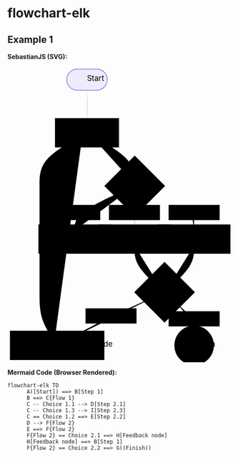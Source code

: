 # flowchart-elk

## Example 1

**SebastianJS (SVG):**

<svg id="graph" xmlns="http://www.w3.org/2000/svg" xmlns:xlink="http://www.w3.org/1999/xlink" class="flowchart" style="max-width: 28186px;" viewBox="-46 -4 415 545" role="graphics-document document" aria-roledescription="flowchart-elk"><style>#graph{font-family:"trebuchet ms",verdana,arial,sans-serif;font-size:16px;fill:#333;}@keyframes edge-animation-frame{from{stroke-dashoffset:0;}}@keyframes dash{to{stroke-dashoffset:0;}}#graph .edge-animation-slow{stroke-dasharray:9,5!important;stroke-dashoffset:900;animation:dash 50s linear infinite;stroke-linecap:round;}#graph .edge-animation-fast{stroke-dasharray:9,5!important;stroke-dashoffset:900;animation:dash 20s linear infinite;stroke-linecap:round;}#graph .error-icon{fill:#552222;}#graph .error-text{fill:#552222;stroke:#552222;}#graph .edge-thickness-normal{stroke-width:1px;}#graph .edge-thickness-thick{stroke-width:3.5px;}#graph .edge-pattern-solid{stroke-dasharray:0;}#graph .edge-thickness-invisible{stroke-width:0;fill:none;}#graph .edge-pattern-dashed{stroke-dasharray:3;}#graph .edge-pattern-dotted{stroke-dasharray:2;}#graph .marker{fill:#333333;stroke:#333333;}#graph .marker.cross{stroke:#333333;}#graph svg{font-family:"trebuchet ms",verdana,arial,sans-serif;font-size:16px;}#graph p{margin:0;}#graph .label{font-family:"trebuchet ms",verdana,arial,sans-serif;color:#333;}#graph .cluster-label text{fill:#333;}#graph .cluster-label span{color:#333;}#graph .cluster-label span p{background-color:transparent;}#graph .label text,#graph span{fill:#333;color:#333;}#graph .node rect,#graph .node circle,#graph .node ellipse,#graph .node polygon,#graph .node path{fill:#ECECFF;stroke:#9370DB;stroke-width:1px;}#graph .rough-node .label text,#graph .node .label text,#graph .image-shape .label,#graph .icon-shape .label{text-anchor:middle;}#graph .node .katex path{fill:#000;stroke:#000;stroke-width:1px;}#graph .rough-node .label,#graph .node .label,#graph .image-shape .label,#graph .icon-shape .label{text-align:center;}#graph .node.clickable{cursor:pointer;}#graph .root .anchor path{fill:#333333!important;stroke-width:0;stroke:#333333;}#graph .arrowheadPath{fill:#333333;}#graph .edgePath .path{stroke:#333333;stroke-width:2.0px;}#graph .flowchart-link{stroke:#333333;fill:none;}#graph .edgeLabel{background-color:rgba(232,232,232, 0.8);text-align:center;}#graph .edgeLabel p{background-color:rgba(232,232,232, 0.8);}#graph .edgeLabel rect{opacity:0.5;background-color:rgba(232,232,232, 0.8);fill:rgba(232,232,232, 0.8);}#graph .labelBkg{background-color:rgba(232, 232, 232, 0.5);}#graph .cluster rect{fill:#ffffde;stroke:#aaaa33;stroke-width:1px;}#graph .cluster text{fill:#333;}#graph .cluster span{color:#333;}#graph div.mermaidTooltip{position:absolute;text-align:center;max-width:200px;padding:2px;font-family:"trebuchet ms",verdana,arial,sans-serif;font-size:12px;background:hsl(80, 100%, 96.2745098039%);border:1px solid #aaaa33;border-radius:2px;pointer-events:none;z-index:100;}#graph .flowchartTitleText{text-anchor:middle;font-size:18px;fill:#333;}#graph rect.text{fill:none;stroke-width:0;}#graph .icon-shape,#graph .image-shape{background-color:rgba(232,232,232, 0.8);text-align:center;}#graph .icon-shape p,#graph .image-shape p{background-color:rgba(232,232,232, 0.8);padding:2px;}#graph .icon-shape rect,#graph .image-shape rect{opacity:0.5;background-color:rgba(232,232,232, 0.8);fill:rgba(232,232,232, 0.8);}#graph .label-icon{display:inline-block;height:1em;overflow:visible;vertical-align:-0.125em;}#graph .node .label-icon path{fill:currentColor;stroke:revert;stroke-width:revert;}#graph :root{--mermaid-font-family:"trebuchet ms",verdana,arial,sans-serif;}</style><g><marker id="graph_flowchart-elk-pointEnd" class="marker flowchart-elk" viewBox="0 0 10 10" refX="5" refY="5" markerUnits="userSpaceOnUse" markerWidth="8" markerHeight="8" orient="auto"><path d="M 0 0 L 10 5 L 0 10 z" class="arrowMarkerPath" style="stroke-width: 1; stroke-dasharray: 1,0;"/></marker><marker id="graph_flowchart-elk-pointStart" class="marker flowchart-elk" viewBox="0 0 10 10" refX="4.5" refY="5" markerUnits="userSpaceOnUse" markerWidth="8" markerHeight="8" orient="auto"><path d="M 0 5 L 10 10 L 10 0 z" class="arrowMarkerPath" style="stroke-width: 1; stroke-dasharray: 1,0;"/></marker><marker id="graph_flowchart-elk-circleEnd" class="marker flowchart-elk" viewBox="0 0 10 10" refX="11" refY="5" markerUnits="userSpaceOnUse" markerWidth="11" markerHeight="11" orient="auto"><circle cx="5" cy="5" r="5" class="arrowMarkerPath" style="stroke-width: 1; stroke-dasharray: 1,0;"/></marker><marker id="graph_flowchart-elk-circleStart" class="marker flowchart-elk" viewBox="0 0 10 10" refX="-1" refY="5" markerUnits="userSpaceOnUse" markerWidth="11" markerHeight="11" orient="auto"><circle cx="5" cy="5" r="5" class="arrowMarkerPath" style="stroke-width: 1; stroke-dasharray: 1,0;"/></marker><marker id="graph_flowchart-elk-crossEnd" class="marker cross flowchart-elk" viewBox="0 0 11 11" refX="12" refY="5.2" markerUnits="userSpaceOnUse" markerWidth="11" markerHeight="11" orient="auto"><path d="M 1,1 l 9,9 M 10,1 l -9,9" class="arrowMarkerPath" style="stroke-width: 2; stroke-dasharray: 1,0;"/></marker><marker id="graph_flowchart-elk-crossStart" class="marker cross flowchart-elk" viewBox="0 0 11 11" refX="-1" refY="5.2" markerUnits="userSpaceOnUse" markerWidth="11" markerHeight="11" orient="auto"><path d="M 1,1 l 9,9 M 10,1 l -9,9" class="arrowMarkerPath" style="stroke-width: 2; stroke-dasharray: 1,0;"/></marker><g class="root"><g class="clusters"/><g class="edgePaths"><path d="M101,41.046L100.917,45.705C100.833,50.364,100.667,59.682,100.583,69.841C100.5,80,100.5,91,100.5,96.5L100.5,102" id="L_A_B_0" class=" edge-thickness-thick edge-pattern-solid edge-thickness-normal edge-pattern-solid flowchart-link" style="" marker-end="url(#graph_flowchart-elk-pointEnd)"/><path d="M105.5,120.8L119.25,128.5C133,136.2,160.5,151.6,174.25,166.8C188,182,188,197,188,204.5L188,212" id="L_B_C_0" class=" edge-thickness-thick edge-pattern-solid edge-thickness-normal edge-pattern-solid flowchart-link" style="" marker-end="url(#graph_flowchart-elk-pointEnd)"/><path d="M292.965,263.035L293.805,263.362C294.644,263.69,296.322,264.345,297.161,270.172C298,276,298,287,298,292.5L298,298" id="L_C_D_0" class=" edge-thickness-normal edge-pattern-solid edge-thickness-normal edge-pattern-solid flowchart-link" style="" marker-end="url(#graph_flowchart-elk-pointEnd)"/><path d="M188,216L169.667,224.167C151.333,232.333,114.667,248.667,96.333,262.333C78,276,78,287,78,292.5L78,298" id="L_C_I_0" class=" edge-thickness-normal edge-pattern-solid edge-thickness-normal edge-pattern-solid flowchart-link" style="" marker-end="url(#graph_flowchart-elk-pointEnd)"/><path d="M188.5,265.5L188.417,265.417C188.333,265.333,188.167,265.167,188.083,270.583C188,276,188,287,188,292.5L188,298" id="L_C_E_0" class=" edge-thickness-thick edge-pattern-solid edge-thickness-normal edge-pattern-solid flowchart-link" style="" marker-end="url(#graph_flowchart-elk-pointEnd)"/><path d="M298,326L298,332.167C298,338.333,298,350.667,289.331,364.557C280.662,378.446,263.324,393.893,254.656,401.616L245.987,409.339" id="L_D_F_0" class=" edge-thickness-normal edge-pattern-solid edge-thickness-normal edge-pattern-solid flowchart-link" style="" marker-end="url(#graph_flowchart-elk-pointEnd)"/><path d="M188,326L188,332.167C188,338.333,188,350.667,196.669,364.557C205.338,378.446,222.676,393.893,231.344,401.616L240.013,409.339" id="L_E_F_0" class=" edge-thickness-thick edge-pattern-solid edge-thickness-normal edge-pattern-solid flowchart-link" style="" marker-end="url(#graph_flowchart-elk-pointEnd)"/><path d="M243,412L224.667,420.167C206.333,428.333,169.667,444.667,138.165,460.208C106.663,475.749,80.327,490.497,67.158,497.871L53.99,505.246" id="L_F_H_0" class=" edge-thickness-thick edge-pattern-solid edge-thickness-normal edge-pattern-solid flowchart-link" style="" marker-end="url(#graph_flowchart-elk-pointEnd)"/><path d="M40.5,502.462L35.917,495.551C31.333,488.641,22.167,474.821,17.583,459.744C13,444.667,13,428.333,13,412C13,395.667,13,379.333,13,363C13,346.667,13,330.333,13,314C13,297.667,13,281.333,13,265C13,248.667,13,232.333,13,216C13,199.667,13,183.333,26.168,167.792C39.337,152.251,65.673,137.503,78.842,130.129L92.01,122.754" id="L_H_B_0" class=" edge-thickness-thick edge-pattern-solid edge-thickness-normal edge-pattern-solid flowchart-link" style="" marker-end="url(#graph_flowchart-elk-pointEnd)"/><path d="M264.125,430.875L269.771,435.896C275.417,440.917,286.708,450.958,292.354,457.396C298,463.833,298,466.667,298,468.083L298,469.5" id="L_F_G_0" class=" edge-thickness-thick edge-pattern-solid edge-thickness-normal edge-pattern-solid flowchart-link" style="" marker-end="url(#graph_flowchart-elk-pointEnd)"/></g><g class="edgeLabels"><g><rect class="background" style="stroke: none"/></g><g><rect class="background" style="stroke: none"/></g><g><rect class="background" style="stroke: none"/></g><g><rect class="background" style="stroke: none"/></g><g><rect class="background" style="stroke: none"/></g><g class="edgeLabel"><g class="label" transform="translate(-5, -12)"><text y="-10.1"><tspan class="text-outer-tspan" x="0" y="-0.1em" dy="1.1em"/></text></g></g><g class="edgeLabel"><g class="label" transform="translate(-5, -12)"><text y="-10.1"><tspan class="text-outer-tspan" x="0" y="-0.1em" dy="1.1em"/></text></g></g><g class="edgeLabel" transform="translate(298, 265)"><g class="label" transform="translate(-45, -12)"><g><rect class="background" style="" x="-2" y="-2" width="94" height="28"/><text y="-10.1" style=""><tspan class="text-outer-tspan" x="0" y="-0.1em" dy="1.1em"><tspan font-style="normal" class="text-inner-tspan" font-weight="normal">Choice</tspan><tspan font-style="normal" class="text-inner-tspan" font-weight="normal"> 1.1</tspan></tspan></text></g></g></g><g class="edgeLabel" transform="translate(78, 265)"><g class="label" transform="translate(-45, -12)"><g><rect class="background" style="" x="-2" y="-2" width="94" height="28"/><text y="-10.1" style=""><tspan class="text-outer-tspan" x="0" y="-0.1em" dy="1.1em"><tspan font-style="normal" class="text-inner-tspan" font-weight="normal">Choice</tspan><tspan font-style="normal" class="text-inner-tspan" font-weight="normal"> 1.3</tspan></tspan></text></g></g></g><g class="edgeLabel" transform="translate(188, 265)"><g class="label" transform="translate(-45, -12)"><g><rect class="background" style="" x="-2" y="-2" width="94" height="28"/><text y="-10.1" style=""><tspan class="text-outer-tspan" x="0" y="-0.1em" dy="1.1em"><tspan font-style="normal" class="text-inner-tspan" font-weight="normal">Choice</tspan><tspan font-style="normal" class="text-inner-tspan" font-weight="normal"> 1.2</tspan></tspan></text></g></g></g><g class="edgeLabel"><g class="label" transform="translate(-5, -12)"><text y="-10.1"><tspan class="text-outer-tspan" x="0" y="-0.1em" dy="1.1em"/></text></g></g><g class="edgeLabel"><g class="label" transform="translate(-5, -12)"><text y="-10.1"><tspan class="text-outer-tspan" x="0" y="-0.1em" dy="1.1em"/></text></g></g><g class="edgeLabel" transform="translate(144.81338, 455.73768)"><g class="label" transform="translate(-45, -12)"><g><rect class="background" style="" x="-2" y="-2" width="94" height="28"/><text y="-10.1" style=""><tspan class="text-outer-tspan" x="0" y="-0.1em" dy="1.1em"><tspan font-style="normal" class="text-inner-tspan" font-weight="normal">Choice</tspan><tspan font-style="normal" class="text-inner-tspan" font-weight="normal"> 2.1</tspan></tspan></text></g></g></g><g class="edgeLabel"><g class="label" transform="translate(-5, -12)"><text y="-10.1"><tspan class="text-outer-tspan" x="0" y="-0.1em" dy="1.1em"/></text></g></g><g class="edgeLabel" transform="translate(298, 461)"><g class="label" transform="translate(-45, -12)"><g><rect class="background" style="" x="-2" y="-2" width="94" height="28"/><text y="-10.1" style=""><tspan class="text-outer-tspan" x="0" y="-0.1em" dy="1.1em"><tspan font-style="normal" class="text-inner-tspan" font-weight="normal">Choice</tspan><tspan font-style="normal" class="text-inner-tspan" font-weight="normal"> 2.2</tspan></tspan></text></g></g></g></g><g class="nodes"><g class="node default  " id="flowchart-A-0" transform="translate(100.5, 20)"><g class="basic label-container outer-path"><path d="M-17.875 -19.5 C-8.224353706544182 -19.5, 1.4262925869116359 -19.5, 17.875 -19.5 C17.875 -19.5, 17.875 -19.5, 17.875 -19.5 C18.13267377489774 -19.491736903570608, 18.39034754979548 -19.483473807141213, 19.1243692896239 -19.45993515863156 C19.44104386425154 -19.429385943274127, 19.757718438879177 -19.398836727916695, 20.368604652847864 -19.3399052695533 C20.669027840343382 -19.29133517841564, 20.969451027838897 -19.242765087277977, 21.60259325967676 -19.140403561325773 C21.90996977434149 -19.07024687767276, 22.217346289006223 -19.000090194019748, 22.82126438623539 -18.862249829261074 C23.09656768453748 -18.780541255421515, 23.37187098283957 -18.69883268158196, 24.019610251460602 -18.50658706670804 C24.417621481854045 -18.360115254747768, 24.815632712247492 -18.2136434427875, 25.192706595147794 -18.074876768247425 C25.515563533997383 -17.931957578629525, 25.83842047284697 -17.789038389011623, 26.33573291279238 -17.568892924097174 C26.691545539934975 -17.383265704425746, 27.047358167077572 -17.19763848475432, 27.443992264076783 -16.990714730406097 C27.716242099081963 -16.82567528050834, 27.988491934087143 -16.660635830610577, 28.512930573605697 -16.342718045390892 C28.87833190185949 -16.087829896769605, 29.243733230113286 -15.83294174814832, 29.538155344578712 -15.627565626425154 C29.88769462596037 -15.348817351154203, 30.23723390734203 -15.07006907588325, 30.51545370850187 -14.848196188198123 C30.740863727346277 -14.643484773105914, 30.966273746190684 -14.438773358013705, 31.440809736767985 -14.007812326905688 C31.74231927456839 -13.696478974733346, 32.043828812368794 -13.385145622561003, 32.31042094296865 -13.10986736009568 C32.614252269547315 -12.752969795404137, 32.918083596125975 -12.396072230712594, 33.120713908126575 -12.158051136245305 C33.332312091854895 -11.874528847040466, 33.54391027558321 -11.591006557835625, 33.868358964640635 -11.156274872382312 C34.136032393751684 -10.745056604887822, 34.40370582286273 -10.333838337393333, 34.55028387860425 -10.108655082055241 C34.691259460241454 -9.858338661532784, 34.832235041878654 -9.608022241010326, 35.163686474273504 -9.019496659696287 C35.32497597419796 -8.684575562060692, 35.486265474122426 -8.349654464425099, 35.70604614880834 -7.893275190886684 C35.840274746064196 -7.56172796053134, 35.97450334332005 -7.230180730175997, 36.175134229970325 -6.734618561215508 C36.27726336612542 -6.427021875184417, 36.37939250228052 -6.119425189153326, 36.56902313421488 -5.548287939305138 C36.6684405614919 -5.169166201312325, 36.76785798876892 -4.790044463319512, 36.88609428754556 -4.339158212148133 C36.966222846360964 -3.927714997807927, 37.04635140517637 -3.516271783467721, 37.125044776581774 -3.1121979531509023 C37.16281811440309 -2.8192354041980403, 37.2005914522244 -2.5262728552451788, 37.28489270250937 -1.872449005199798 C37.311242260813174 -1.4620333656373756, 37.33759181911698 -1.0516177260749533, 37.36498121591342 -0.6250057626472757 C37.36498121591342 -0.14003058473302854, 37.36498121591342 0.3449445931812186, 37.36498121591342 0.625005762647271 C37.347149333667254 0.9027517222675464, 37.32931745142109 1.1804976818878217, 37.28489270250937 1.8724490051997846 C37.22878636842185 2.3075986529336934, 37.17268003433434 2.7427483006676017, 37.125044776581774 3.1121979531508885 C37.04636152253536 3.5162198329675904, 36.96767826848895 3.9202417127842923, 36.88609428754556 4.339158212148129 C36.81211001654268 4.621292302467983, 36.73812574553981 4.9034263927878365, 36.56902313421489 5.548287939305125 C36.44449357726217 5.923351123756271, 36.319964020309456 6.298414308207418, 36.175134229970325 6.734618561215495 C36.01350315819428 7.133850433426515, 35.85187208641823 7.533082305637534, 35.70604614880834 7.893275190886679 C35.492564487375475 8.336574428627838, 35.27908282594261 8.779873666368998, 35.163686474273504 9.019496659696284 C35.02554006074911 9.264789605750115, 34.88739364722471 9.510082551803947, 34.55028387860425 10.108655082055236 C34.28691557474661 10.513259521072492, 34.02354727088897 10.917863960089745, 33.86835896464064 11.156274872382301 C33.66262904528654 11.431934221935576, 33.456899125932445 11.707593571488848, 33.12071390812658 12.158051136245302 C32.914259449497855 12.400564290942096, 32.70780499086913 12.64307744563889, 32.31042094296866 13.10986736009567 C31.96602849739434 13.465480835296782, 31.62163605182002 13.821094310497896, 31.44080973676799 14.007812326905684 C31.169475803769483 14.254230625752465, 30.898141870770974 14.500648924599245, 30.515453708501887 14.848196188198111 C30.20991727816305 15.091853360727455, 29.904380847824214 15.335510533256802, 29.538155344578715 15.627565626425152 C29.194864978559075 15.867030124960023, 28.851574612539434 16.106494623494893, 28.512930573605708 16.34271804539089 C28.18250834233067 16.54302194376638, 27.85208611105563 16.743325842141875, 27.443992264076787 16.990714730406093 C27.149419532045258 17.144393136024103, 26.85484680001373 17.29807154164211, 26.335732912792388 17.56889292409717 C25.947151094831128 17.74090656803854, 25.55856927686987 17.91292021197991, 25.192706595147804 18.07487676824742 C24.774137697908966 18.228913991639782, 24.35556880067013 18.382951215032147, 24.019610251460616 18.506587066708033 C23.544075305810054 18.647723342443253, 23.068540360159492 18.788859618178478, 22.821264386235413 18.86224982926107 C22.408923139830502 18.956364027974892, 21.99658189342559 19.050478226688714, 21.602593259676766 19.140403561325773 C21.151161239265168 19.213387589478316, 20.69972921885357 19.28637161763086, 20.36860465284788 19.3399052695533 C19.8948161361408 19.385611077945974, 19.42102761943372 19.431316886338646, 19.1243692896239 19.45993515863156 C18.669954111123566 19.47450736894058, 18.215538932623232 19.489079579249594, 17.875000000000004 19.5 C17.875000000000004 19.5, 17.875 19.5, 17.875 19.5 C9.190689368375194 19.5, 0.5063787367503885 19.5, -17.874999999999996 19.5 C-18.22893061436799 19.488650134081368, -18.582861228735986 19.477300268162736, -19.124369289623893 19.45993515863156 C-19.614394073934537 19.412663057030137, -20.104418858245186 19.365390955428715, -20.36860465284787 19.3399052695533 C-20.82867244330801 19.265525077070706, -21.288740233768152 19.19114488458811, -21.60259325967676 19.140403561325773 C-22.090042538960397 19.029146444233103, -22.577491818244035 18.91788932714043, -22.821264386235388 18.862249829261074 C-23.286373784135936 18.724207801373243, -23.75148318203648 18.586165773485412, -24.01961025146059 18.506587066708043 C-24.38947604612904 18.370473035268127, -24.75934184079749 18.234359003828214, -25.192706595147797 18.074876768247425 C-25.538397149845107 17.921849814228885, -25.884087704542416 17.768822860210346, -26.33573291279238 17.568892924097174 C-26.570433372351395 17.446449844678057, -26.805133831910407 17.32400676525894, -27.443992264076783 16.990714730406097 C-27.844511003105698 16.7479179170974, -28.24502974213461 16.505121103788703, -28.512930573605686 16.3427180453909 C-28.89371690600088 16.07709798388667, -29.274503238396072 15.811477922382437, -29.538155344578712 15.627565626425156 C-29.761703874226207 15.449291622907488, -29.985252403873705 15.27101761938982, -30.51545370850187 14.848196188198125 C-30.780433820863134 14.607548261141206, -31.045413933224403 14.366900334084285, -31.440809736767974 14.007812326905695 C-31.698836083211923 13.741378939845303, -31.956862429655867 13.474945552784911, -32.310420942968655 13.109867360095677 C-32.50884594436513 12.87678606275295, -32.7072709457616 12.643704765410222, -33.120713908126575 12.158051136245307 C-33.41071665283138 11.769473878134415, -33.7007193975362 11.38089662002352, -33.868358964640635 11.156274872382316 C-34.01532830685343 10.930490495949217, -34.16229764906621 10.704706119516116, -34.55028387860425 10.108655082055252 C-34.77582103903968 9.708191015588168, -35.00135819947511 9.307726949121083, -35.163686474273504 9.019496659696289 C-35.37988625878627 8.570553181221195, -35.59608604329904 8.1216097027461, -35.70604614880834 7.893275190886686 C-35.827570836195854 7.593106863519537, -35.94909552358337 7.292938536152389, -36.175134229970325 6.73461856121551 C-36.25527815937413 6.493237815052305, -36.33542208877794 6.2518570688891, -36.56902313421488 5.5482879393051325 C-36.66899980464025 5.1670335648101355, -36.76897647506563 4.785779190315139, -36.88609428754556 4.339158212148136 C-36.969432840341874 3.911232357148423, -37.052771393138194 3.4833065021487104, -37.125044776581774 3.112197953150904 C-37.188325481821906 2.621405299497146, -37.25160618706203 2.130612645843388, -37.28489270250937 1.872449005199809 C-37.303009939944786 1.5902584081722746, -37.32112717738021 1.3080678111447401, -37.36498121591342 0.6250057626472781 C-37.36498121591342 0.16361660801656114, -37.36498121591342 -0.29777254661415586, -37.36498121591342 -0.6250057626472687 C-37.338479456824835 -1.037792052286778, -37.31197769773626 -1.4505783419262874, -37.28489270250937 -1.8724490051997822 C-37.24640070291467 -2.170985352951178, -37.20790870331997 -2.469521700702574, -37.125044776581774 -3.112197953150895 C-37.074483329042025 -3.371820300101776, -37.02392188150228 -3.631442647052656, -36.88609428754556 -4.339158212148126 C-36.81563385283304 -4.607854387452554, -36.745173418120515 -4.876550562756983, -36.56902313421489 -5.548287939305123 C-36.465532879144014 -5.859984098645694, -36.36204262407313 -6.171680257986265, -36.17513422997033 -6.734618561215485 C-36.045742851273936 -7.0542177682077, -35.916351472577546 -7.373816975199914, -35.70604614880834 -7.893275190886678 C-35.541132144023905 -8.235722650415992, -35.37621813923947 -8.578170109945304, -35.163686474273504 -9.019496659696282 C-34.91889734030397 -9.454144554646872, -34.674108206334445 -9.888792449597462, -34.55028387860425 -10.108655082055243 C-34.304552416978886 -10.486164595248455, -34.058820955353525 -10.863674108441668, -33.86835896464064 -11.156274872382308 C-33.68535008712085 -11.401490095807093, -33.50234120960107 -11.646705319231879, -33.12071390812658 -12.158051136245302 C-32.93191243980324 -12.379828084045783, -32.7431109714799 -12.601605031846267, -32.31042094296866 -13.109867360095668 C-31.984914818260915 -13.445979158406264, -31.659408693553168 -13.78209095671686, -31.440809736767996 -14.007812326905677 C-31.23123443552777 -14.198143070433439, -31.021659134287546 -14.388473813961198, -30.515453708501887 -14.848196188198107 C-30.231649310330912 -15.07452264338725, -29.947844912159933 -15.30084909857639, -29.53815534457872 -15.627565626425149 C-29.141936305697058 -15.903950875903245, -28.745717266815397 -16.18033612538134, -28.51293057360571 -16.342718045390885 C-28.259755078199255 -16.496194518530636, -28.006579582792796 -16.649670991670387, -27.44399226407679 -16.99071473040609 C-27.071367945715963 -17.185112598617668, -26.69874362735514 -17.37951046682924, -26.335732912792388 -17.56889292409717 C-25.931927628288943 -17.747645545088677, -25.528122343785494 -17.926398166080183, -25.192706595147804 -18.07487676824742 C-24.953393353869604 -18.16294625322515, -24.714080112591407 -18.25101573820288, -24.01961025146062 -18.506587066708033 C-23.661677456066265 -18.612819641553493, -23.303744660671907 -18.719052216398957, -22.821264386235413 -18.862249829261067 C-22.482317786366714 -18.939612178847828, -22.143371186498015 -19.016974528434588, -21.602593259676766 -19.140403561325773 C-21.294602548270376 -19.19019711104232, -20.986611836863982 -19.239990660758867, -20.368604652847882 -19.3399052695533 C-19.990532144651866 -19.376377469720254, -19.612459636455853 -19.412849669887205, -19.124369289623903 -19.45993515863156 C-18.805340942235485 -19.470165776781297, -18.486312594847064 -19.480396394931038, -17.875000000000007 -19.5 C-17.875000000000004 -19.5, -17.875000000000004 -19.5, -17.875 -19.5" stroke="none" stroke-width="0" fill="#ECECFF" style=""/><path d="M-17.875 -19.5 C-5.399852736340836 -19.5, 7.075294527318327 -19.5, 17.875 -19.5 M-17.875 -19.5 C-9.887320302732231 -19.5, -1.8996406054644641 -19.5, 17.875 -19.5 M17.875 -19.5 C17.875 -19.5, 17.875 -19.5, 17.875 -19.5 M17.875 -19.5 C17.875 -19.5, 17.875 -19.5, 17.875 -19.5 M17.875 -19.5 C18.346942824490522 -19.48486571219957, 18.818885648981045 -19.46973142439914, 19.1243692896239 -19.45993515863156 M17.875 -19.5 C18.298742719391942 -19.486411395754267, 18.722485438783885 -19.472822791508538, 19.1243692896239 -19.45993515863156 M19.1243692896239 -19.45993515863156 C19.531300242366374 -19.420679019026565, 19.93823119510885 -19.38142287942157, 20.368604652847864 -19.3399052695533 M19.1243692896239 -19.45993515863156 C19.45572207939599 -19.427969953512278, 19.78707486916808 -19.396004748392997, 20.368604652847864 -19.3399052695533 M20.368604652847864 -19.3399052695533 C20.679422965051888 -19.289654575268163, 20.99024127725591 -19.239403880983026, 21.60259325967676 -19.140403561325773 M20.368604652847864 -19.3399052695533 C20.84243898824266 -19.26329940884682, 21.31627332363745 -19.18669354814034, 21.60259325967676 -19.140403561325773 M21.60259325967676 -19.140403561325773 C22.021646712092227 -19.04475734539128, 22.4407001645077 -18.949111129456785, 22.82126438623539 -18.862249829261074 M21.60259325967676 -19.140403561325773 C22.00698114058129 -19.048104666386852, 22.41136902148582 -18.955805771447935, 22.82126438623539 -18.862249829261074 M22.82126438623539 -18.862249829261074 C23.18563204307515 -18.754107421315894, 23.549999699914903 -18.645965013370716, 24.019610251460602 -18.50658706670804 M22.82126438623539 -18.862249829261074 C23.183363243974835 -18.754780788979698, 23.545462101714275 -18.64731174869832, 24.019610251460602 -18.50658706670804 M24.019610251460602 -18.50658706670804 C24.283956458853442 -18.40930521879792, 24.548302666246286 -18.3120233708878, 25.192706595147794 -18.074876768247425 M24.019610251460602 -18.50658706670804 C24.370490265171693 -18.377459978163067, 24.721370278882787 -18.248332889618094, 25.192706595147794 -18.074876768247425 M25.192706595147794 -18.074876768247425 C25.644061315066562 -17.875075422701443, 26.09541603498533 -17.67527407715546, 26.33573291279238 -17.568892924097174 M25.192706595147794 -18.074876768247425 C25.5259409709233 -17.92736379513815, 25.85917534669881 -17.779850822028873, 26.33573291279238 -17.568892924097174 M26.33573291279238 -17.568892924097174 C26.575220262795504 -17.443952526999514, 26.81470761279863 -17.31901212990185, 27.443992264076783 -16.990714730406097 M26.33573291279238 -17.568892924097174 C26.600669246200574 -17.430675808657938, 26.865605579608772 -17.292458693218705, 27.443992264076783 -16.990714730406097 M27.443992264076783 -16.990714730406097 C27.68211213305339 -16.8463650664848, 27.920232002029994 -16.702015402563507, 28.512930573605697 -16.342718045390892 M27.443992264076783 -16.990714730406097 C27.824603014971146 -16.75998625649689, 28.20521376586551 -16.52925778258768, 28.512930573605697 -16.342718045390892 M28.512930573605697 -16.342718045390892 C28.739282806732717 -16.18482452619173, 28.96563503985974 -16.026931006992566, 29.538155344578712 -15.627565626425154 M28.512930573605697 -16.342718045390892 C28.84555932744043 -16.110690625982464, 29.17818808127516 -15.878663206574032, 29.538155344578712 -15.627565626425154 M29.538155344578712 -15.627565626425154 C29.757157992883524 -15.452916842307294, 29.976160641188336 -15.278268058189433, 30.51545370850187 -14.848196188198123 M29.538155344578712 -15.627565626425154 C29.777247434785515 -15.436896046992956, 30.016339524992322 -15.246226467560758, 30.51545370850187 -14.848196188198123 M30.51545370850187 -14.848196188198123 C30.79144325476721 -14.597549784563185, 31.067432801032545 -14.346903380928246, 31.440809736767985 -14.007812326905688 M30.51545370850187 -14.848196188198123 C30.853780703497137 -14.540936562985173, 31.192107698492407 -14.233676937772223, 31.440809736767985 -14.007812326905688 M31.440809736767985 -14.007812326905688 C31.752185638025924 -13.686291144419938, 32.06356153928387 -13.364769961934188, 32.31042094296865 -13.10986736009568 M31.440809736767985 -14.007812326905688 C31.678998957761817 -13.761862400530825, 31.917188178755648 -13.515912474155964, 32.31042094296865 -13.10986736009568 M32.31042094296865 -13.10986736009568 C32.60519160096492 -12.763612972287659, 32.899962258961196 -12.417358584479635, 33.120713908126575 -12.158051136245305 M32.31042094296865 -13.10986736009568 C32.63113053412137 -12.733143625434987, 32.95184012527409 -12.356419890774292, 33.120713908126575 -12.158051136245305 M33.120713908126575 -12.158051136245305 C33.40489841435159 -11.777269787644906, 33.6890829205766 -11.396488439044509, 33.868358964640635 -11.156274872382312 M33.120713908126575 -12.158051136245305 C33.317753545744885 -11.89403597251704, 33.514793183363196 -11.630020808788775, 33.868358964640635 -11.156274872382312 M33.868358964640635 -11.156274872382312 C34.08865678965991 -10.817838254903759, 34.30895461467918 -10.479401637425205, 34.55028387860425 -10.108655082055241 M33.868358964640635 -11.156274872382312 C34.07952057822446 -10.831873929084885, 34.29068219180829 -10.507472985787459, 34.55028387860425 -10.108655082055241 M34.55028387860425 -10.108655082055241 C34.69862973498454 -9.845251992405183, 34.84697559136483 -9.581848902755123, 35.163686474273504 -9.019496659696287 M34.55028387860425 -10.108655082055241 C34.67328155560488 -9.890260251675263, 34.796279232605514 -9.671865421295285, 35.163686474273504 -9.019496659696287 M35.163686474273504 -9.019496659696287 C35.27640568171794 -8.785432813633237, 35.389124889162375 -8.55136896757019, 35.70604614880834 -7.893275190886684 M35.163686474273504 -9.019496659696287 C35.28473116973346 -8.768144759632102, 35.40577586519342 -8.51679285956792, 35.70604614880834 -7.893275190886684 M35.70604614880834 -7.893275190886684 C35.838347322265754 -7.566488734577689, 35.970648495723175 -7.239702278268693, 36.175134229970325 -6.734618561215508 M35.70604614880834 -7.893275190886684 C35.85570245989611 -7.523621209091964, 36.005358770983875 -7.153967227297243, 36.175134229970325 -6.734618561215508 M36.175134229970325 -6.734618561215508 C36.272547561068826 -6.441225128653372, 36.369960892167335 -6.147831696091235, 36.56902313421488 -5.548287939305138 M36.175134229970325 -6.734618561215508 C36.2883820862847 -6.393534061592154, 36.40162994259907 -6.0524495619688015, 36.56902313421488 -5.548287939305138 M36.56902313421488 -5.548287939305138 C36.63435216660866 -5.299160025005934, 36.69968119900243 -5.050032110706731, 36.88609428754556 -4.339158212148133 M36.56902313421488 -5.548287939305138 C36.67560003735653 -5.141864016904002, 36.78217694049819 -4.7354400945028665, 36.88609428754556 -4.339158212148133 M36.88609428754556 -4.339158212148133 C36.94414249336645 -4.041092943750501, 37.002190699187345 -3.7430276753528684, 37.125044776581774 -3.1121979531509023 M36.88609428754556 -4.339158212148133 C36.94017367847962 -4.061471969385062, 36.99425306941367 -3.7837857266219914, 37.125044776581774 -3.1121979531509023 M37.125044776581774 -3.1121979531509023 C37.16668880222047 -2.7892151138401675, 37.208332827859174 -2.4662322745294327, 37.28489270250937 -1.872449005199798 M37.125044776581774 -3.1121979531509023 C37.18251213820322 -2.666492444629095, 37.23997949982467 -2.220786936107288, 37.28489270250937 -1.872449005199798 M37.28489270250937 -1.872449005199798 C37.31572305485422 -1.392241381616285, 37.34655340719907 -0.9120337580327722, 37.36498121591342 -0.6250057626472757 M37.28489270250937 -1.872449005199798 C37.316875321527974 -1.3742938980795543, 37.34885794054659 -0.8761387909593106, 37.36498121591342 -0.6250057626472757 M37.36498121591342 -0.6250057626472757 C37.36498121591342 -0.1979093857001863, 37.36498121591342 0.22918699124690312, 37.36498121591342 0.625005762647271 M37.36498121591342 -0.6250057626472757 C37.36498121591342 -0.23199977913236192, 37.36498121591342 0.16100620438255187, 37.36498121591342 0.625005762647271 M37.36498121591342 0.625005762647271 C37.348032652162786 0.8889933236977552, 37.331084088412155 1.1529808847482395, 37.28489270250937 1.8724490051997846 M37.36498121591342 0.625005762647271 C37.3358736332165 1.0783798583696123, 37.306766050519585 1.5317539540919536, 37.28489270250937 1.8724490051997846 M37.28489270250937 1.8724490051997846 C37.25155708385308 2.130993480635458, 37.2182214651968 2.3895379560711305, 37.125044776581774 3.1121979531508885 M37.28489270250937 1.8724490051997846 C37.23528586096132 2.2571898722675465, 37.18567901941328 2.641930739335309, 37.125044776581774 3.1121979531508885 M37.125044776581774 3.1121979531508885 C37.051983290893496 3.4873532406097336, 36.97892180520522 3.862508528068579, 36.88609428754556 4.339158212148129 M37.125044776581774 3.1121979531508885 C37.06728975582378 3.408757778215229, 37.009534735065785 3.7053176032795703, 36.88609428754556 4.339158212148129 M36.88609428754556 4.339158212148129 C36.79118579629564 4.701085422884379, 36.696277305045726 5.0630126336206285, 36.56902313421489 5.548287939305125 M36.88609428754556 4.339158212148129 C36.79117952467274 4.701109339300634, 36.696264761799924 5.0630604664531385, 36.56902313421489 5.548287939305125 M36.56902313421489 5.548287939305125 C36.450066014619104 5.9065678302845175, 36.33110889502332 6.2648477212639095, 36.175134229970325 6.734618561215495 M36.56902313421489 5.548287939305125 C36.42288902847766 5.988420582477823, 36.27675492274044 6.428553225650521, 36.175134229970325 6.734618561215495 M36.175134229970325 6.734618561215495 C35.99538987236168 7.178590599629601, 35.81564551475303 7.622562638043707, 35.70604614880834 7.893275190886679 M36.175134229970325 6.734618561215495 C36.01348278653727 7.13390075181319, 35.851831343104216 7.533182942410885, 35.70604614880834 7.893275190886679 M35.70604614880834 7.893275190886679 C35.58923519467778 8.13583563649282, 35.47242424054722 8.378396082098961, 35.163686474273504 9.019496659696284 M35.70604614880834 7.893275190886679 C35.49680283422524 8.327773410708199, 35.287559519642144 8.762271630529717, 35.163686474273504 9.019496659696284 M35.163686474273504 9.019496659696284 C35.019777619043595 9.275021404508745, 34.87586876381369 9.530546149321207, 34.55028387860425 10.108655082055236 M35.163686474273504 9.019496659696284 C34.922070163766286 9.448510885306321, 34.68045385325907 9.87752511091636, 34.55028387860425 10.108655082055236 M34.55028387860425 10.108655082055236 C34.292178004261416 10.505175016177557, 34.03407212991859 10.901694950299875, 33.86835896464064 11.156274872382301 M34.55028387860425 10.108655082055236 C34.33027836031462 10.446642637901707, 34.110272842025 10.784630193748178, 33.86835896464064 11.156274872382301 M33.86835896464064 11.156274872382301 C33.653542141619624 11.444109845015289, 33.43872531859861 11.731944817648278, 33.12071390812658 12.158051136245302 M33.86835896464064 11.156274872382301 C33.578769912113856 11.544297820662779, 33.28918085958707 11.932320768943256, 33.12071390812658 12.158051136245302 M33.12071390812658 12.158051136245302 C32.94790735013203 12.36103955223741, 32.77510079213748 12.564027968229516, 32.31042094296866 13.10986736009567 M33.12071390812658 12.158051136245302 C32.94515496857778 12.364272656225978, 32.76959602902898 12.570494176206655, 32.31042094296866 13.10986736009567 M32.31042094296866 13.10986736009567 C31.98569278445238 13.445175844441367, 31.660964625936096 13.780484328787063, 31.44080973676799 14.007812326905684 M32.31042094296866 13.10986736009567 C32.04272488645333 13.386285516702731, 31.775028829937995 13.662703673309794, 31.44080973676799 14.007812326905684 M31.44080973676799 14.007812326905684 C31.094633138973442 14.32220075369183, 30.748456541178896 14.636589180477975, 30.515453708501887 14.848196188198111 M31.44080973676799 14.007812326905684 C31.0734048299684 14.341479742259933, 30.70599992316881 14.67514715761418, 30.515453708501887 14.848196188198111 M30.515453708501887 14.848196188198111 C30.29881979677783 15.020955967927547, 30.08218588505377 15.193715747656983, 29.538155344578715 15.627565626425152 M30.515453708501887 14.848196188198111 C30.223064992390228 15.081368408506652, 29.930676276278568 15.314540628815191, 29.538155344578715 15.627565626425152 M29.538155344578715 15.627565626425152 C29.310074571975335 15.786664899935756, 29.081993799371958 15.94576417344636, 28.512930573605708 16.34271804539089 M29.538155344578715 15.627565626425152 C29.141506767553437 15.90425050311783, 28.74485819052816 16.180935379810506, 28.512930573605708 16.34271804539089 M28.512930573605708 16.34271804539089 C28.11532162714716 16.58375092534359, 27.717712680688614 16.82478380529629, 27.443992264076787 16.990714730406093 M28.512930573605708 16.34271804539089 C28.106097867939315 16.589342422380213, 27.69926516227292 16.835966799369533, 27.443992264076787 16.990714730406093 M27.443992264076787 16.990714730406093 C27.175679411264205 17.130693373855834, 26.907366558451624 17.27067201730557, 26.335732912792388 17.56889292409717 M27.443992264076787 16.990714730406093 C27.05518452924581 17.193555476624173, 26.66637679441483 17.396396222842256, 26.335732912792388 17.56889292409717 M26.335732912792388 17.56889292409717 C25.947800047554882 17.740619295918233, 25.559867182317376 17.912345667739295, 25.192706595147804 18.07487676824742 M26.335732912792388 17.56889292409717 C26.083646246818844 17.6804842132384, 25.831559580845298 17.792075502379635, 25.192706595147804 18.07487676824742 M25.192706595147804 18.07487676824742 C24.780917961644978 18.22641879190886, 24.36912932814215 18.3779608155703, 24.019610251460616 18.506587066708033 M25.192706595147804 18.07487676824742 C24.801743110381906 18.218754944668106, 24.410779625616012 18.36263312108879, 24.019610251460616 18.506587066708033 M24.019610251460616 18.506587066708033 C23.69285907929851 18.603565099453846, 23.366107907136403 18.700543132199655, 22.821264386235413 18.86224982926107 M24.019610251460616 18.506587066708033 C23.578956653507184 18.63737074154268, 23.13830305555375 18.76815441637732, 22.821264386235413 18.86224982926107 M22.821264386235413 18.86224982926107 C22.352401123350447 18.96926480939584, 21.883537860465484 19.076279789530602, 21.602593259676766 19.140403561325773 M22.821264386235413 18.86224982926107 C22.497135274522183 18.93623018386949, 22.173006162808953 19.01021053847791, 21.602593259676766 19.140403561325773 M21.602593259676766 19.140403561325773 C21.172384738988907 19.20995633863368, 20.74217621830105 19.279509115941586, 20.36860465284788 19.3399052695533 M21.602593259676766 19.140403561325773 C21.119523366259877 19.21850255543044, 20.63645347284299 19.29660154953511, 20.36860465284788 19.3399052695533 M20.36860465284788 19.3399052695533 C19.882422558716485 19.38680667145464, 19.39624046458509 19.43370807335598, 19.1243692896239 19.45993515863156 M20.36860465284788 19.3399052695533 C19.928100281632776 19.382400196460402, 19.48759591041767 19.42489512336751, 19.1243692896239 19.45993515863156 M19.1243692896239 19.45993515863156 C18.67045786708605 19.47449121446736, 18.216546444548204 19.489047270303164, 17.875000000000004 19.5 M19.1243692896239 19.45993515863156 C18.65126389718204 19.475106727723386, 18.178158504740185 19.490278296815216, 17.875000000000004 19.5 M17.875000000000004 19.5 C17.875000000000004 19.5, 17.875 19.5, 17.875 19.5 M17.875000000000004 19.5 C17.875000000000004 19.5, 17.875 19.5, 17.875 19.5 M17.875 19.5 C7.6197421496005 19.5, -2.635515700799001 19.5, -17.874999999999996 19.5 M17.875 19.5 C10.161290740617495 19.5, 2.4475814812349928 19.5, -17.874999999999996 19.5 M-17.874999999999996 19.5 C-18.303356454482817 19.486263442249996, -18.731712908965637 19.472526884499988, -19.124369289623893 19.45993515863156 M-17.874999999999996 19.5 C-18.1527117508192 19.491094324684358, -18.430423501638405 19.48218864936872, -19.124369289623893 19.45993515863156 M-19.124369289623893 19.45993515863156 C-19.46457103602057 19.427116305309134, -19.804772782417242 19.394297451986706, -20.36860465284787 19.3399052695533 M-19.124369289623893 19.45993515863156 C-19.435347517098247 19.429935463033146, -19.7463257445726 19.399935767434734, -20.36860465284787 19.3399052695533 M-20.36860465284787 19.3399052695533 C-20.661630994215233 19.29253104313424, -20.9546573355826 19.24515681671518, -21.60259325967676 19.140403561325773 M-20.36860465284787 19.3399052695533 C-20.65637177941103 19.293381312197962, -20.944138905974192 19.24685735484263, -21.60259325967676 19.140403561325773 M-21.60259325967676 19.140403561325773 C-22.037765321862153 19.04107837789505, -22.472937384047547 18.941753194464333, -22.821264386235388 18.862249829261074 M-21.60259325967676 19.140403561325773 C-22.003126701033416 19.048984417061085, -22.403660142390077 18.957565272796398, -22.821264386235388 18.862249829261074 M-22.821264386235388 18.862249829261074 C-23.131039138857403 18.77031030872372, -23.44081389147942 18.678370788186363, -24.01961025146059 18.506587066708043 M-22.821264386235388 18.862249829261074 C-23.1845626852213 18.754424801113743, -23.54786098420721 18.64659977296641, -24.01961025146059 18.506587066708043 M-24.01961025146059 18.506587066708043 C-24.300743707113863 18.403127356258462, -24.58187716276714 18.29966764580888, -25.192706595147797 18.074876768247425 M-24.01961025146059 18.506587066708043 C-24.35491489523276 18.383191858277737, -24.690219539004925 18.25979664984743, -25.192706595147797 18.074876768247425 M-25.192706595147797 18.074876768247425 C-25.62835134673242 17.882029759663315, -26.063996098317038 17.68918275107921, -26.33573291279238 17.568892924097174 M-25.192706595147797 18.074876768247425 C-25.437246094701585 17.966626385801483, -25.681785594255373 17.858376003355538, -26.33573291279238 17.568892924097174 M-26.33573291279238 17.568892924097174 C-26.745273932767862 17.355235636299508, -27.154814952743344 17.141578348501845, -27.443992264076783 16.990714730406097 M-26.33573291279238 17.568892924097174 C-26.61854616357013 17.421349432316955, -26.90135941434788 17.273805940536736, -27.443992264076783 16.990714730406097 M-27.443992264076783 16.990714730406097 C-27.786238420193374 16.78324309930656, -28.128484576309962 16.575771468207023, -28.512930573605686 16.3427180453909 M-27.443992264076783 16.990714730406097 C-27.731065670539294 16.81668914437793, -28.018139077001802 16.64266355834976, -28.512930573605686 16.3427180453909 M-28.512930573605686 16.3427180453909 C-28.757568901246128 16.17206893825145, -29.00220722888657 16.001419831111996, -29.538155344578712 15.627565626425156 M-28.512930573605686 16.3427180453909 C-28.912927734373106 16.06369734163756, -29.312924895140526 15.784676637884223, -29.538155344578712 15.627565626425156 M-29.538155344578712 15.627565626425156 C-29.877760880103907 15.356739249126656, -30.217366415629098 15.085912871828157, -30.51545370850187 14.848196188198125 M-29.538155344578712 15.627565626425156 C-29.83473923317437 15.391047867698852, -30.131323121770034 15.15453010897255, -30.51545370850187 14.848196188198125 M-30.51545370850187 14.848196188198125 C-30.70163227424257 14.679113740807333, -30.887810839983267 14.510031293416542, -31.440809736767974 14.007812326905695 M-30.51545370850187 14.848196188198125 C-30.76446707436331 14.622048837855385, -31.01348044022475 14.395901487512642, -31.440809736767974 14.007812326905695 M-31.440809736767974 14.007812326905695 C-31.734483146725854 13.704570420088825, -32.02815655668373 13.401328513271952, -32.310420942968655 13.109867360095677 M-31.440809736767974 14.007812326905695 C-31.71905614380022 13.720500067190038, -31.99730255083246 13.433187807474383, -32.310420942968655 13.109867360095677 M-32.310420942968655 13.109867360095677 C-32.54793431277507 12.830870641027456, -32.785447682581484 12.551873921959237, -33.120713908126575 12.158051136245307 M-32.310420942968655 13.109867360095677 C-32.55381607614215 12.823961587094674, -32.797211209315634 12.53805581409367, -33.120713908126575 12.158051136245307 M-33.120713908126575 12.158051136245307 C-33.283082922094 11.94049144965043, -33.44545193606143 11.722931763055552, -33.868358964640635 11.156274872382316 M-33.120713908126575 12.158051136245307 C-33.27993068843686 11.944715155576606, -33.439147468747144 11.731379174907905, -33.868358964640635 11.156274872382316 M-33.868358964640635 11.156274872382316 C-34.09769032944562 10.80396031194783, -34.3270216942506 10.451645751513345, -34.55028387860425 10.108655082055252 M-33.868358964640635 11.156274872382316 C-34.085418261505886 10.822813503814913, -34.30247755837114 10.489352135247513, -34.55028387860425 10.108655082055252 M-34.55028387860425 10.108655082055252 C-34.78288869668892 9.695641673754, -35.01549351477359 9.282628265452749, -35.163686474273504 9.019496659696289 M-34.55028387860425 10.108655082055252 C-34.731597027034276 9.786715227070571, -34.912910175464305 9.46477537208589, -35.163686474273504 9.019496659696289 M-35.163686474273504 9.019496659696289 C-35.374204675299396 8.582351110898102, -35.584722876325294 8.145205562099916, -35.70604614880834 7.893275190886686 M-35.163686474273504 9.019496659696289 C-35.3429655030482 8.647219920488926, -35.52224453182289 8.27494318128156, -35.70604614880834 7.893275190886686 M-35.70604614880834 7.893275190886686 C-35.86425869952136 7.502487131793957, -36.022471250234375 7.111699072701229, -36.175134229970325 6.73461856121551 M-35.70604614880834 7.893275190886686 C-35.81217907861471 7.631124802324353, -35.918312008421076 7.36897441376202, -36.175134229970325 6.73461856121551 M-36.175134229970325 6.73461856121551 C-36.288967786816976 6.391770024907641, -36.402801343663626 6.04892148859977, -36.56902313421488 5.5482879393051325 M-36.175134229970325 6.73461856121551 C-36.306701135012254 6.338360005568786, -36.43826804005419 5.942101449922063, -36.56902313421488 5.5482879393051325 M-36.56902313421488 5.5482879393051325 C-36.640492208659325 5.275745383555682, -36.71196128310376 5.003202827806232, -36.88609428754556 4.339158212148136 M-36.56902313421488 5.5482879393051325 C-36.664532712093795 5.184068524739923, -36.760042289972716 4.819849110174714, -36.88609428754556 4.339158212148136 M-36.88609428754556 4.339158212148136 C-36.971171644132234 3.902303967181234, -37.056249000718914 3.4654497222143323, -37.125044776581774 3.112197953150904 M-36.88609428754556 4.339158212148136 C-36.97823817576665 3.866018820750507, -37.070382063987736 3.392879429352878, -37.125044776581774 3.112197953150904 M-37.125044776581774 3.112197953150904 C-37.16150117375574 2.829449335799538, -37.1979575709297 2.546700718448171, -37.28489270250937 1.872449005199809 M-37.125044776581774 3.112197953150904 C-37.18679129798578 2.6333041263712444, -37.24853781938979 2.154410299591585, -37.28489270250937 1.872449005199809 M-37.28489270250937 1.872449005199809 C-37.31577670641375 1.3914057152697632, -37.34666071031814 0.9103624253397171, -37.36498121591342 0.6250057626472781 M-37.28489270250937 1.872449005199809 C-37.312209266247635 1.4469714754429135, -37.3395258299859 1.021493945686018, -37.36498121591342 0.6250057626472781 M-37.36498121591342 0.6250057626472781 C-37.36498121591342 0.13448824531640807, -37.36498121591342 -0.356029272014462, -37.36498121591342 -0.6250057626472687 M-37.36498121591342 0.6250057626472781 C-37.36498121591342 0.3014149667704035, -37.36498121591342 -0.02217582910647109, -37.36498121591342 -0.6250057626472687 M-37.36498121591342 -0.6250057626472687 C-37.34734015609791 -0.8997795088809735, -37.329699096282404 -1.1745532551146782, -37.28489270250937 -1.8724490051997822 M-37.36498121591342 -0.6250057626472687 C-37.34872887816587 -0.8781490417162379, -37.33247654041832 -1.131292320785207, -37.28489270250937 -1.8724490051997822 M-37.28489270250937 -1.8724490051997822 C-37.243856842862755 -2.190715029171828, -37.20282098321615 -2.508981053143874, -37.125044776581774 -3.112197953150895 M-37.28489270250937 -1.8724490051997822 C-37.234294782677146 -2.2648764797290535, -37.18369686284493 -2.6573039542583246, -37.125044776581774 -3.112197953150895 M-37.125044776581774 -3.112197953150895 C-37.04843301600736 -3.505583151799211, -36.971821255432936 -3.898968350447527, -36.88609428754556 -4.339158212148126 M-37.125044776581774 -3.112197953150895 C-37.042609664637055 -3.5354848303199553, -36.96017455269234 -3.958771707489015, -36.88609428754556 -4.339158212148126 M-36.88609428754556 -4.339158212148126 C-36.77018855654396 -4.781156998318826, -36.65428282554235 -5.223155784489526, -36.56902313421489 -5.548287939305123 M-36.88609428754556 -4.339158212148126 C-36.81334210565076 -4.616593812708093, -36.74058992375596 -4.894029413268059, -36.56902313421489 -5.548287939305123 M-36.56902313421489 -5.548287939305123 C-36.450474468296036 -5.9053376328878455, -36.331925802377185 -6.262387326470568, -36.17513422997033 -6.734618561215485 M-36.56902313421489 -5.548287939305123 C-36.41591330042257 -6.009430363948457, -36.26280346663024 -6.4705727885917925, -36.17513422997033 -6.734618561215485 M-36.17513422997033 -6.734618561215485 C-36.07583460063686 -6.979890565496884, -35.976534971303394 -7.225162569778283, -35.70604614880834 -7.893275190886678 M-36.17513422997033 -6.734618561215485 C-35.990745733606666 -7.190061712142792, -35.806357237243006 -7.645504863070098, -35.70604614880834 -7.893275190886678 M-35.70604614880834 -7.893275190886678 C-35.52101647035271 -8.277493277200698, -35.33598679189708 -8.661711363514716, -35.163686474273504 -9.019496659696282 M-35.70604614880834 -7.893275190886678 C-35.490353486039595 -8.341165620209644, -35.27466082327085 -8.78905604953261, -35.163686474273504 -9.019496659696282 M-35.163686474273504 -9.019496659696282 C-34.99560898957306 -9.317935253472799, -34.82753150487262 -9.616373847249315, -34.55028387860425 -10.108655082055243 M-35.163686474273504 -9.019496659696282 C-34.94217547160601 -9.412811875353722, -34.7206644689385 -9.806127091011163, -34.55028387860425 -10.108655082055243 M-34.55028387860425 -10.108655082055243 C-34.289923201078054 -10.508638999366642, -34.02956252355186 -10.908622916678043, -33.86835896464064 -11.156274872382308 M-34.55028387860425 -10.108655082055243 C-34.30817174223856 -10.480604339724689, -34.066059605872866 -10.852553597394134, -33.86835896464064 -11.156274872382308 M-33.86835896464064 -11.156274872382308 C-33.70892826444599 -11.369897486207561, -33.54949756425133 -11.583520100032814, -33.12071390812658 -12.158051136245302 M-33.86835896464064 -11.156274872382308 C-33.62595302687707 -11.481076745350263, -33.38354708911349 -11.805878618318218, -33.12071390812658 -12.158051136245302 M-33.12071390812658 -12.158051136245302 C-32.86261872196551 -12.461224427942229, -32.60452353580444 -12.764397719639156, -32.31042094296866 -13.109867360095668 M-33.12071390812658 -12.158051136245302 C-32.85703290352124 -12.467785848128942, -32.5933518989159 -12.777520560012581, -32.31042094296866 -13.109867360095668 M-32.31042094296866 -13.109867360095668 C-32.065580601831684 -13.36268511408545, -31.8207402606947 -13.615502868075232, -31.440809736767996 -14.007812326905677 M-32.31042094296866 -13.109867360095668 C-32.07641611822985 -13.3514965537919, -31.842411293491036 -13.593125747488132, -31.440809736767996 -14.007812326905677 M-31.440809736767996 -14.007812326905677 C-31.19674507119201 -14.229465398584601, -30.952680405616025 -14.451118470263525, -30.515453708501887 -14.848196188198107 M-31.440809736767996 -14.007812326905677 C-31.08547843013645 -14.330514818037262, -30.730147123504906 -14.653217309168847, -30.515453708501887 -14.848196188198107 M-30.515453708501887 -14.848196188198107 C-30.256986133839046 -15.0543172008807, -29.99851855917621 -15.26043821356329, -29.53815534457872 -15.627565626425149 M-30.515453708501887 -14.848196188198107 C-30.200301161931392 -15.0995219575266, -29.885148615360897 -15.350847726855093, -29.53815534457872 -15.627565626425149 M-29.53815534457872 -15.627565626425149 C-29.262730033322104 -15.819690400588204, -28.987304722065492 -16.01181517475126, -28.51293057360571 -16.342718045390885 M-29.53815534457872 -15.627565626425149 C-29.28236431384741 -15.805994376448055, -29.026573283116104 -15.984423126470961, -28.51293057360571 -16.342718045390885 M-28.51293057360571 -16.342718045390885 C-28.297507616008993 -16.473308708251835, -28.082084658412274 -16.603899371112785, -27.44399226407679 -16.99071473040609 M-28.51293057360571 -16.342718045390885 C-28.243161935660513 -16.50625337904975, -27.97339329771532 -16.669788712708616, -27.44399226407679 -16.99071473040609 M-27.44399226407679 -16.99071473040609 C-27.02096111359305 -17.211409810649076, -26.597929963109305 -17.43210489089206, -26.335732912792388 -17.56889292409717 M-27.44399226407679 -16.99071473040609 C-27.124867085786065 -17.157202131510928, -26.80574190749534 -17.32368953261577, -26.335732912792388 -17.56889292409717 M-26.335732912792388 -17.56889292409717 C-25.992751109915552 -17.720720794037053, -25.649769307038717 -17.872548663976936, -25.192706595147804 -18.07487676824742 M-26.335732912792388 -17.56889292409717 C-26.033814582842897 -17.702543212676762, -25.731896252893407 -17.836193501256353, -25.192706595147804 -18.07487676824742 M-25.192706595147804 -18.07487676824742 C-24.89853934308507 -18.183133036258777, -24.604372091022334 -18.291389304270133, -24.01961025146062 -18.506587066708033 M-25.192706595147804 -18.07487676824742 C-24.724113709520932 -18.24732328178326, -24.25552082389406 -18.4197697953191, -24.01961025146062 -18.506587066708033 M-24.01961025146062 -18.506587066708033 C-23.64908088810717 -18.61655823680302, -23.278551524753723 -18.726529406898006, -22.821264386235413 -18.862249829261067 M-24.01961025146062 -18.506587066708033 C-23.561080899319546 -18.64267617155382, -23.102551547178468 -18.778765276399607, -22.821264386235413 -18.862249829261067 M-22.821264386235413 -18.862249829261067 C-22.495051047152153 -18.936705895165844, -22.16883770806889 -19.01116196107062, -21.602593259676766 -19.140403561325773 M-22.821264386235413 -18.862249829261067 C-22.49321423798596 -18.937125134871728, -22.165164089736507 -19.012000440482385, -21.602593259676766 -19.140403561325773 M-21.602593259676766 -19.140403561325773 C-21.169002068014237 -19.210503222643858, -20.73541087635171 -19.280602883961947, -20.368604652847882 -19.3399052695533 M-21.602593259676766 -19.140403561325773 C-21.27815786581462 -19.192855759771348, -20.953722471952474 -19.245307958216923, -20.368604652847882 -19.3399052695533 M-20.368604652847882 -19.3399052695533 C-20.09722238506003 -19.366085190541863, -19.825840117272172 -19.39226511153043, -19.124369289623903 -19.45993515863156 M-20.368604652847882 -19.3399052695533 C-19.916976206557763 -19.38347332260423, -19.465347760267647 -19.427041375655165, -19.124369289623903 -19.45993515863156 M-19.124369289623903 -19.45993515863156 C-18.743733183706656 -19.47214141768509, -18.36309707778941 -19.484347676738622, -17.875000000000007 -19.5 M-19.124369289623903 -19.45993515863156 C-18.812687779318285 -19.469930178015805, -18.501006269012663 -19.47992519740005, -17.875000000000007 -19.5 M-17.875000000000007 -19.5 C-17.875000000000004 -19.5, -17.875000000000004 -19.5, -17.875 -19.5 M-17.875000000000007 -19.5 C-17.875000000000004 -19.5, -17.875000000000004 -19.5, -17.875 -19.5" stroke="#9370DB" stroke-width="1.3" fill="none" stroke-dasharray="0 0" style=""/></g><g class="label" style="" transform="translate(0, -12)"><rect/><g><rect class="background" style="stroke: none"/><text y="-10.1" style=""><tspan class="text-outer-tspan" x="0" y="-0.1em" dy="1.1em"><tspan font-style="normal" class="text-inner-tspan" font-weight="normal">Start</tspan></tspan></text></g></g></g><g class="node default  " id="flowchart-B-1" transform="translate(100.5, 118)"><rect class="basic label-container" style="" x="-59" y="-27" width="118" height="54"/><g class="label" style="" transform="translate(0, -12)"><rect/><g><rect class="background" style="stroke: none"/><text y="-10.1" style=""><tspan class="text-outer-tspan" x="0" y="-0.1em" dy="1.1em"><tspan font-style="normal" class="text-inner-tspan" font-weight="normal">Step</tspan><tspan font-style="normal" class="text-inner-tspan" font-weight="normal"> 1</tspan></tspan></text></g></g></g><g class="node default  " id="flowchart-C-3" transform="translate(188, 216)"><polygon points="56,0 112,-56 56,-112 0,-56" class="label-container" transform="translate(-55.5, 56)"/><g class="label" style="" transform="translate(0, -12)"><rect/><g><rect class="background" style="stroke: none"/><text y="-10.1" style=""><tspan class="text-outer-tspan" x="0" y="-0.1em" dy="1.1em"><tspan font-style="normal" class="text-inner-tspan" font-weight="normal">Flow</tspan><tspan font-style="normal" class="text-inner-tspan" font-weight="normal"> 1</tspan></tspan></text></g></g></g><g class="node default  " id="flowchart-D-5" transform="translate(298, 314)"><rect class="basic label-container" style="" x="-67" y="-27" width="134" height="54"/><g class="label" style="" transform="translate(0, -12)"><rect/><g><rect class="background" style="stroke: none"/><text y="-10.1" style=""><tspan class="text-outer-tspan" x="0" y="-0.1em" dy="1.1em"><tspan font-style="normal" class="text-inner-tspan" font-weight="normal">Step</tspan><tspan font-style="normal" class="text-inner-tspan" font-weight="normal"> 2.1</tspan></tspan></text></g></g></g><g class="node default  " id="flowchart-I-7" transform="translate(78, 314)"><rect class="basic label-container" style="" x="-67" y="-27" width="134" height="54"/><g class="label" style="" transform="translate(0, -12)"><rect/><g><rect class="background" style="stroke: none"/><text y="-10.1" style=""><tspan class="text-outer-tspan" x="0" y="-0.1em" dy="1.1em"><tspan font-style="normal" class="text-inner-tspan" font-weight="normal">Step</tspan><tspan font-style="normal" class="text-inner-tspan" font-weight="normal"> 2.3</tspan></tspan></text></g></g></g><g class="node default  " id="flowchart-E-9" transform="translate(188, 314)"><rect class="basic label-container" style="" x="-67" y="-27" width="134" height="54"/><g class="label" style="" transform="translate(0, -12)"><rect/><g><rect class="background" style="stroke: none"/><text y="-10.1" style=""><tspan class="text-outer-tspan" x="0" y="-0.1em" dy="1.1em"><tspan font-style="normal" class="text-inner-tspan" font-weight="normal">Step</tspan><tspan font-style="normal" class="text-inner-tspan" font-weight="normal"> 2.2</tspan></tspan></text></g></g></g><g class="node default  " id="flowchart-F-11" transform="translate(243, 412)"><polygon points="56,0 112,-56 56,-112 0,-56" class="label-container" transform="translate(-55.5, 56)"/><g class="label" style="" transform="translate(0, -12)"><rect/><g><rect class="background" style="stroke: none"/><text y="-10.1" style=""><tspan class="text-outer-tspan" x="0" y="-0.1em" dy="1.1em"><tspan font-style="normal" class="text-inner-tspan" font-weight="normal">Flow</tspan><tspan font-style="normal" class="text-inner-tspan" font-weight="normal"> 2</tspan></tspan></text></g></g></g><g class="node default  " id="flowchart-H-15" transform="translate(45.5, 510)"><rect class="basic label-container" style="" x="-87" y="-27" width="174" height="54"/><g class="label" style="" transform="translate(0, -12)"><rect/><g><rect class="background" style="stroke: none"/><text y="-10.1" style=""><tspan class="text-outer-tspan" x="0" y="-0.1em" dy="1.1em"><tspan font-style="normal" class="text-inner-tspan" font-weight="normal">Feedback</tspan><tspan font-style="normal" class="text-inner-tspan" font-weight="normal"> node</tspan></tspan></text></g></g></g><g class="node default  " id="flowchart-G-19" transform="translate(298, 510)"><circle class="basic label-container" style="" r="36.5" cx="0" cy="0"/><g class="label" style="" transform="translate(0, -12)"><rect/><g><rect class="background" style="stroke: none"/><text y="-10.1" style=""><tspan class="text-outer-tspan" x="0" y="-0.1em" dy="1.1em"><tspan font-style="normal" class="text-inner-tspan" font-weight="normal">Finish</tspan></tspan></text></g></g></g></g></g></g></svg>

**Mermaid Code (Browser Rendered):**

```mermaid
flowchart-elk TD
      A([Start]) ==> B[Step 1]
      B ==> C{Flow 1}
      C -- Choice 1.1 --> D[Step 2.1]
      C -- Choice 1.3 --> I[Step 2.3]
      C == Choice 1.2 ==> E[Step 2.2]
      D --> F{Flow 2}
      E ==> F{Flow 2}
      F{Flow 2} == Choice 2.1 ==> H[Feedback node]
      H[Feedback node] ==> B[Step 1]
      F{Flow 2} == Choice 2.2 ==> G((Finish))
```

